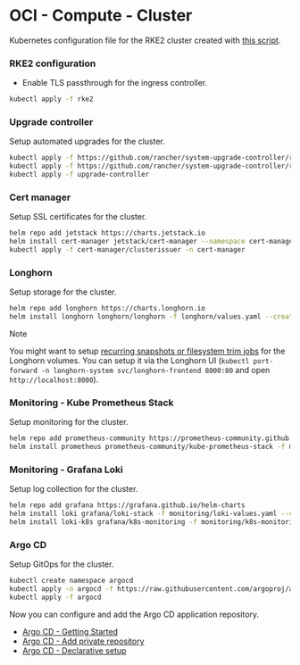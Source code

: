 # OCI - Compute - Cluster

Kubernetes configuration file for the RKE2 cluster created with [this script](../../../../ansible/oci/compute/cluster/).

### RKE2 configuration

- Enable TLS passthrough for the ingress controller.

```bash
kubectl apply -f rke2
```

### Upgrade controller

Setup automated upgrades for the cluster.

```bash
kubectl apply -f https://github.com/rancher/system-upgrade-controller/releases/latest/download/system-upgrade-controller.yaml
kubectl apply -f https://github.com/rancher/system-upgrade-controller/releases/latest/download/crd.yaml
kubectl apply -f upgrade-controller
```

### Cert manager

Setup SSL certificates for the cluster.

```bash
helm repo add jetstack https://charts.jetstack.io
helm install cert-manager jetstack/cert-manager --namespace cert-manager --create-namespace --set crds.enabled=true
kubectl apply -f cert-manager/clusterissuer -n cert-manager
```

### Longhorn

Setup storage for the cluster.

```bash
helm repo add longhorn https://charts.longhorn.io
helm install longhorn longhorn/longhorn -f longhorn/values.yaml --create-namespace --namespace longhorn-system
```

> [!NOTE]
> You might want to setup [recurring snapshots or filesystem trim jobs](https://longhorn.io/docs/1.8.0/snapshots-and-backups/scheduling-backups-and-snapshots/) for the Longhorn volumes.
> You can setup it via the Longhorn UI (`kubectl port-forward -n longhorn-system svc/longhorn-frontend 8000:80` and open `http://localhost:8000`).

### Monitoring - Kube Prometheus Stack

Setup monitoring for the cluster.

```bash
helm repo add prometheus-community https://prometheus-community.github.io/helm-charts
helm install prometheus prometheus-community/kube-prometheus-stack -f monitoring/kube-prometheus-stack-values.yaml --create-namespace --namespace monitoring
```

### Monitoring - Grafana Loki

Setup log collection for the cluster.

```bash
helm repo add grafana https://grafana.github.io/helm-charts
helm install loki grafana/loki-stack -f monitoring/loki-values.yaml --create-namespace --namespace monitoring
helm install loki-k8s grafana/k8s-monitoring -f monitoring/k8s-monitoring-values.yaml --create-namespace --namespace monitoring
```

### Argo CD

Setup GitOps for the cluster.

```bash
kubectl create namespace argocd
kubectl apply -n argocd -f https://raw.githubusercontent.com/argoproj/argo-cd/stable/manifests/install.yaml
kubectl apply -f argocd
```

Now you can configure and add the Argo CD application repository.

- [Argo CD - Getting Started](https://argo-cd.readthedocs.io/en/stable/getting_started/)
- [Argo CD - Add private repository](https://argo-cd.readthedocs.io/en/stable/user-guide/private-repositories/)
- [Argo CD - Declarative setup](https://argo-cd.readthedocs.io/en/stable/operator-manual/declarative-setup/)
